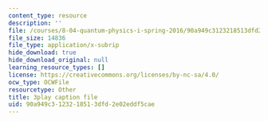 ```yaml
---
content_type: resource
description: ''
file: /courses/8-04-quantum-physics-i-spring-2016/90a949c3123218513dfd2e02eddf5cae_8x94EgM2Mpg.srt
file_size: 14836
file_type: application/x-subrip
hide_download: true
hide_download_original: null
learning_resource_types: []
license: https://creativecommons.org/licenses/by-nc-sa/4.0/
ocw_type: OCWFile
resourcetype: Other
title: 3play caption file
uid: 90a949c3-1232-1851-3dfd-2e02eddf5cae
---
```

